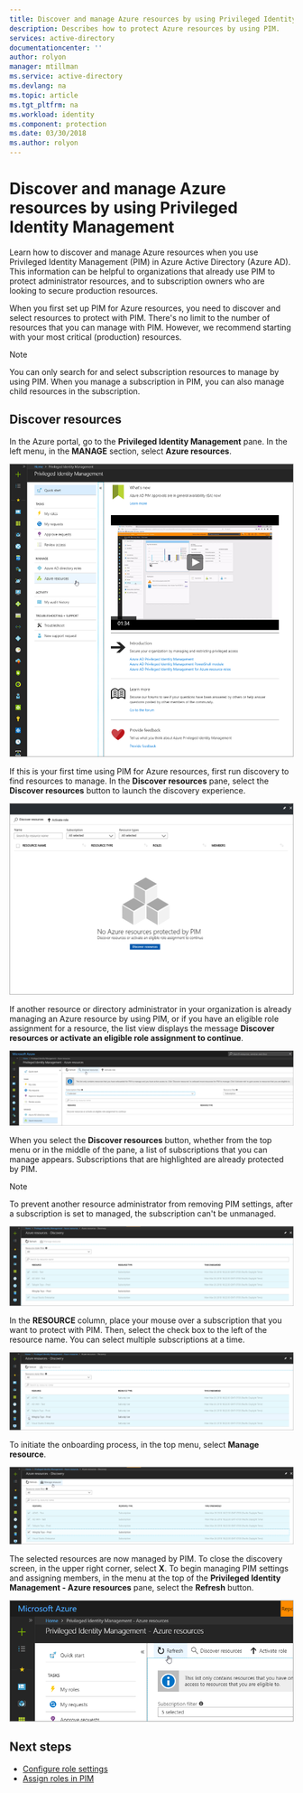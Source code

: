 ```yaml
---
title: Discover and manage Azure resources by using Privileged Identity Management | Microsoft Docs
description: Describes how to protect Azure resources by using PIM.
services: active-directory
documentationcenter: ''
author: rolyon
manager: mtillman
ms.service: active-directory
ms.devlang: na
ms.topic: article
ms.tgt_pltfrm: na
ms.workload: identity
ms.component: protection
ms.date: 03/30/2018
ms.author: rolyon
---
```


# Discover and manage Azure resources by using Privileged Identity Management

Learn how to discover and manage Azure resources when you use Privileged Identity Management (PIM) in Azure Active Directory (Azure AD). This information can be helpful to organizations that already use PIM to protect administrator resources, and to subscription owners who are looking to secure production resources.

When you first set up PIM for Azure resources, you need to discover and select resources to protect with PIM. There's no limit to the number of resources that you can manage with PIM. However, we recommend starting with your most critical (production) resources.

> [!NOTE]
> You can only search for and select subscription resources to manage by using PIM. When you manage a subscription in PIM, you can also manage child resources in the subscription.

## Discover resources

In the Azure portal, go to the **Privileged Identity Management** pane. In the left menu, in the **MANAGE** section, select **Azure resources**.

![The "Privileged Identity Management - Azure resources" pane](media/azure-pim-resource-rbac/aadpim_manage_azure_resources.png)

If this is your first time using PIM for Azure resources, first run discovery to find resources to manage. In the **Discover resources** pane, select the **Discover resources** button to launch the discovery experience.

![The "Discover resources" pane](media/azure-pim-resource-rbac/aadpim_first_run_discovery.png)

If another resource or directory administrator in your organization is already managing an Azure resource by using PIM, or if you have an eligible role assignment for a resource, the list view displays the message **Discover resources or activate an eligible role assignment to continue**. 

![The "Discover resources" button in the "Privileged Identity Manager - Azure resources" pane](media/azure-pim-resource-rbac/aadpim_discover_eligible_not_active.png)

When you select the **Discover resources** button, whether from the top menu or in the middle of the pane, a list of subscriptions that you can manage appears. Subscriptions that are highlighted are already protected by PIM.

> [!NOTE]
> To prevent another resource administrator from removing PIM settings, after a subscription is set to managed, the subscription can't be unmanaged.

![The "Azure resources - Discovery" pane](media/azure-pim-resource-rbac/aadpim_discovery_some_selected.png)

In the **RESOURCE** column, place your mouse over a subscription that you want to protect with PIM. Then, select the check box to the left of the resource name. You can select multiple subscriptions at a time.

![The list of resources in the "Azure resources - Discovery" pane](media/azure-pim-resource-rbac/aadpim_discovery_all_selected.png)

To initiate the onboarding process, in the top menu, select **Manage resource**.

![The "Manage resource" button in the "Azure resources - Discovery" pane](media/azure-pim-resource-rbac/aadpim_discovery_click_manage.png)

The selected resources are now managed by PIM. To close the discovery screen, in the upper right corner, select **X**. To begin managing PIM settings and assigning members, in the menu at the top of the **Privileged Identity Management - Azure resources** pane, select the **Refresh** button.

![The "Refresh" button in the top menu of the "Privileged Identity Management - Azure resources" pane](media/azure-pim-resource-rbac/aadpim_discovery_resources_refresh.png)

## Next steps

- [Configure role settings](pim-resource-roles-configure-role-settings.md)
- [Assign roles in PIM](pim-resource-roles-assign-roles.md)
